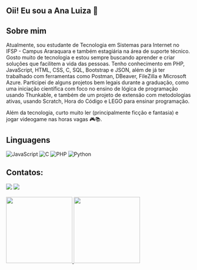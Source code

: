 ## Oii! Eu sou a Ana Luiza 👋

## Sobre mim
<div>
<p>Atualmente, sou estudante de Tecnologia em Sistemas para Internet no IFSP - Campus Araraquara e também estagiária na área de suporte técnico. Gosto muito de tecnologia e estou sempre buscando aprender e criar soluções que facilitem a vida das pessoas.
Tenho conhecimento em PHP, JavaScript, HTML, CSS, C, SQL, Bootstrap e JSON, além de já ter trabalhado com ferramentas como Postman, DBeaver, FileZilla e Microsoft Azure.
Participei de alguns projetos bem legais durante a graduação, como uma iniciação científica com foco no ensino de lógica de programação usando Thunkable, e também de um projeto de extensão com metodologias ativas, usando Scratch, Hora do Código e LEGO para ensinar programação.

Além da tecnologia, curto muito ler (principalmente ficção e fantasia) e jogar videogame nas horas vagas 🎮📚.
</p>
</div>

## Linguagens
![JavaScript](https://img.shields.io/badge/-JavaScript-000?&logo=JavaScript)
![C](https://img.shields.io/badge/-C-000?&logo=C)
![PHP](https://img.shields.io/badge/-PHP-000?&logo=PHP)
![Python](https://img.shields.io/badge/-Python-000?&logo=Python)

## Contatos:
<div>
<a href = "fernandesanaluiza23@gmail.com"><img loading="lazy" src="https://img.shields.io/badge/Gmail-D14836?style=for-the-badge&logo=gmail&logoColor=white" target="_blank"></a>
<a href="https://www.linkedin.com/in/ana-luiza-fernandes-dos-santos-888394240" target="_blank"><img loading="lazy" src="https://img.shields.io/badge/-LinkedIn-%230077B5?style=for-the-badge&logo=linkedin&logoColor=white" target="_blank"></a>   
</div>

</br>
<div>
<a href="https://github.com/AnaFernandesSan">
<img loading="lazy" height="180em" src="https://github-readme-stats.vercel.app/api/top-langs/?username=AnaFernandesSan&layout=compact&langs_count=7&theme=dracula"/>
<img loading="lazy" height="180em" src="https://github-readme-stats.vercel.app/api?username=AnaFernandesSan&show_icons=true&theme=dracula&include_all_commits=true&count_private=true"/>
</div>

